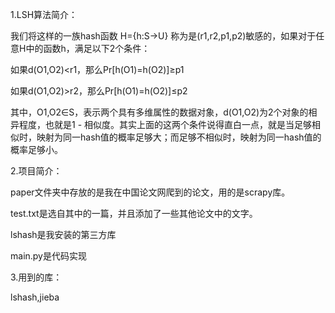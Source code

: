 1.LSH算法简介：

我们将这样的一族hash函数 H={h:S→U} 称为是(r1,r2,p1,p2)敏感的，如果对于任意H中的函数h，满足以下2个条件：

如果d(O1,O2)<r1，那么Pr[h(O1)=h(O2)]≥p1

如果d(O1,O2)>r2，那么Pr[h(O1)=h(O2)]≤p2

其中，O1,O2∈S，表示两个具有多维属性的数据对象，d(O1,O2)为2个对象的相异程度，也就是1 - 相似度。其实上面的这两个条件说得直白一点，就是当足够相似时，映射为同一hash值的概率足够大；而足够不相似时，映射为同一hash值的概率足够小。

2.项目简介：

paper文件夹中存放的是我在中国论文网爬到的论文，用的是scrapy库。

test.txt是选自其中的一篇，并且添加了一些其他论文中的文字。

lshash是我安装的第三方库

main.py是代码实现

3.用到的库：

lshash,jieba
